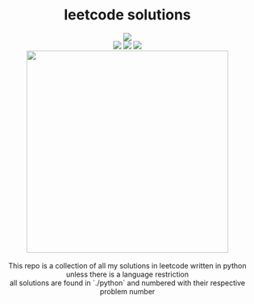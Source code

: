 <div align="center">
<h1>leetcode solutions</h1>
<img src="https://img.shields.io/badge/Solved-188/2893-blue.svg?style=for-the-badge&color=c6a0f6&labelColor=302D41" />
<br/>
<img src="https://img.shields.io/badge/Easy-143/736-5CB85D.svg?style=for-the-badge&color=B5E8E0&labelColor=302D41" />
<img src="https://img.shields.io/badge/Medium-36/1523-F0AE4E.svg?style=for-the-badge&color=F2CDCD&labelColor=302D41" />
<img src="https://img.shields.io/badge/Hard-9/634-D95450.svg?style=for-the-badge&color=C9CBFF&labelColor=302D41" />
<br/>
<img src="https://raw.githubusercontent.com/catppuccin/catppuccin/main/assets/palette/macchiato.png" width="400" />
<br/>
<br/>
This repo is a collection of all my solutions in leetcode written in python unless there is a language restriction

<br/>
all solutions are found in `./python` and numbered with their respective problem number
</div>
